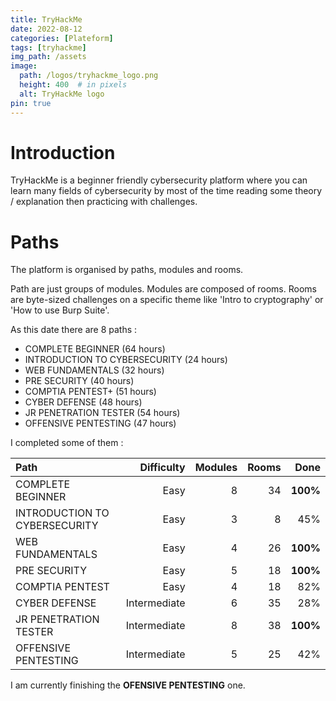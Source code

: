 ```yaml
---
title: TryHackMe
date: 2022-08-12
categories: [Plateform]
tags: [tryhackme]
img_path: /assets
image:
  path: /logos/tryhackme_logo.png
  height: 400  # in pixels
  alt: TryHackMe logo
pin: true
---
```


# Introduction

TryHackMe is a beginner friendly cybersecurity platform where you can learn many fields of cybersecurity by most of the time reading some theory / explanation then practicing with challenges.

# Paths
The platform is organised by paths, modules and rooms.

Path are just groups of modules.
Modules are composed of rooms.
Rooms are byte-sized challenges on a specific theme like 'Intro to cryptography' or 'How to use Burp Suite'.


As this date there are 8 paths :
* COMPLETE BEGINNER (64 hours)
* INTRODUCTION TO CYBERSECURITY (24 hours)
* WEB FUNDAMENTALS (32 hours)
* PRE SECURITY (40 hours)
* COMPTIA PENTEST+ (51 hours)
* CYBER DEFENSE (48 hours)
* JR PENETRATION TESTER (54 hours)
* OFFENSIVE PENTESTING (47 hours)

I completed some of them :

| Path                          | Difficulty          | Modules | Rooms | Done
|:----------------------------- |-----------------:|------:|-----------:|-------:|
| COMPLETE BEGINNER | Easy | 8 | 34 | __100%__
| INTRODUCTION TO CYBERSECURITY | Easy | 3 | 8 | 45%
| WEB FUNDAMENTALS | Easy | 4 | 26 | __100%__
| PRE SECURITY | Easy | 5 | 18 | __100%__
| COMPTIA PENTEST | Easy | 4 | 18 | 82%
| CYBER DEFENSE | Intermediate | 6 | 35 | 28%
| JR PENETRATION TESTER | Intermediate | 8 | 38 | __100%__
| OFFENSIVE PENTESTING | Intermediate | 5 | 25 | 42%

I am currently finishing the __OFENSIVE PENTESTING__ one.